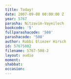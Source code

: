 ```yaml
---
title: Today!
date: 2007-09-08 00:00:00 Z
year: 5767
parasha: Nitzavim-Vayeilech
bookcode: '5'
fullparashacode: '508'
parashacode: '508'
author: Rabbi Eliezer Hirsch
id: 57675082
filename: 5767-508-2
layout: audio
moment: 
shabbat: 
occasion: 
---
```


